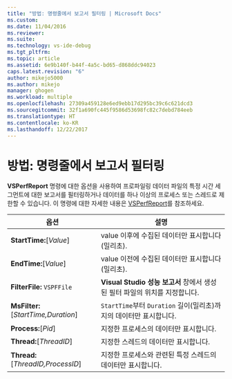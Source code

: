 ```yaml
---
title: "방법: 명령줄에서 보고서 필터링 | Microsoft Docs"
ms.custom: 
ms.date: 11/04/2016
ms.reviewer: 
ms.suite: 
ms.technology: vs-ide-debug
ms.tgt_pltfrm: 
ms.topic: article
ms.assetid: 6e9b140f-b44f-4a5c-bd65-d868ddc94023
caps.latest.revision: "6"
author: mikejo5000
ms.author: mikejo
manager: ghogen
ms.workload: multiple
ms.openlocfilehash: 27309a459128e6ed9ebb17d295bc39c6c621dcd3
ms.sourcegitcommit: 32f1a690fc445f9586d53698fc82c7debd784eeb
ms.translationtype: HT
ms.contentlocale: ko-KR
ms.lasthandoff: 12/22/2017
---
```

# <a name="how-to-filter-reports-from-the-command-line"></a>방법: 명령줄에서 보고서 필터링
**VSPerfReport** 명령에 대한 옵션을 사용하여 프로파일링 데이터 파일의 특정 시간 세그먼트에 대한 보고서를 필터링하거나 데이터를 하나 이상의 프로세스 또는 스레드로 제한할 수 있습니다. 이 명령에 대한 자세한 내용은 [VSPerfReport](../profiling/vsperfreport.md)를 참조하세요.  
  
|옵션|설명|  
|-------------|-----------------|  
|**StartTime:**[*Value*]|value 이후에 수집된 데이터만 표시합니다(밀리초).|  
|**EndTime:**[*Value*]|value 이전에 수집된 데이터만 표시합니다(밀리초).|  
|**FilterFile:** `VSPFFile`|**Visual Studio 성능 보고서** 창에서 생성된 필터 파일의 위치를 지정합니다.|  
|**MsFilter:**[*StartTime,Duration*]|`StartTime`부터 `Duration` 길이(밀리초)까지의 데이터만 표시합니다.|  
|**Process:**[*Pid*]|지정한 프로세스의 데이터만 표시합니다.|  
|**Thread:**[*ThreadID*]|지정한 스레드의 데이터만 표시합니다.|  
|**Thread:**[*ThreadID,ProcessID*]|지정한 프로세스와 관련된 특정 스레드의 데이터만 표시합니다.|